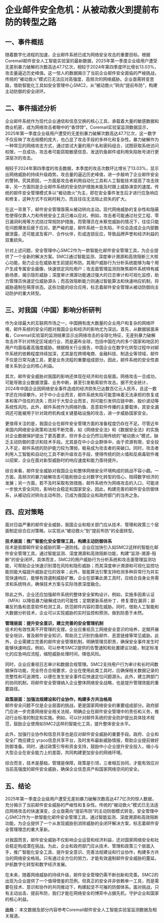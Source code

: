 # 企业邮件安全危机：从被动救火到提前布防的转型之路

## 一、事件概括

  随着数字化进程的加速，企业邮件系统已成为网络安全攻击的重要目标。根据Coremail邮件安全人工智能实验室的最新数据，2025年第一季度企业级用户遭受无差别暴力破解的次数高达47.7亿次，相较于2024年第四季度环比增长13.03%，攻击量逼近历史峰值。这一惊人的数据揭示了当前企业邮件安全面临的严峻挑战，传统的“被动救火”模式已无法应对高强度、高频次的网络威胁。企业亟需转变思路，借助智能化工具如安全管理中心SMC2，从“被动救火”转向“提前布防”，构建主动防御的安全闭环。

## 二、事件描述分析

  企业邮件系统作为现代企业通信和信息交换的核心工具，承载着大量的敏感数据和商业机密，成为网络攻击者眼中的“香饽饽”。Coremail实验室监测数据显示，2025年第一季度企业级用户遭受的无差别暴力破解次数高达47.7亿次，这一数字不仅反映了攻击规模的庞大，也凸显了攻击手段的多样化和复杂性。暴力破解作为一种常见的网络攻击方式，通过尝试大量的用户名和密码组合，试图获取系统访问权限，一旦成功，攻击者可能窃取敏感信息、发送钓鱼邮件或利用失陷账号进行更深层次的攻击。

  相较于2024年第四季度的攻击数据，本季度的攻击次数环比增长了13.03%，显示出网络威胁的持续升级趋势。攻击量的逼近历史峰值，进一步敲响了企业邮件安全的警钟。究其原因，一方面是攻击者利用自动化工具和人工智能技术提高了攻击效率，另一方面则是企业邮件系统的安全防护措施未能及时跟上威胁演变的速度。传统的邮件安全管理模式多以“被动救火”为主，即在安全事件发生后才进行应急响应和修复，这种方式不仅耗时耗力，而且往往无法阻止损失的扩大。

  在这一背景下，邮件安全管理亟需从被动转向主动。现代网络威胁的复杂性和隐蔽性使得仅靠人力和传统安全工具已难以应对。例如，攻击者可能通过社交工程、零日漏洞利用等方式绕过常规防护措施，而管理员在未察觉威胁的情况下，往往只能在问题爆发后疲于应对。更严峻的是，邮件系统一旦失陷，不仅会造成企业内部数据泄露，还可能波及客户、合作伙伴，形成连锁反应，导致品牌声誉和经济利益的双重损失。

  针对上述问题，安全管理中心SMC2作为一款智能化邮件安全管理工具，为企业提供了一个全新的解决方案。SMC2通过智能监测、深度审计溯源和高效阻断三大核心功能，助力企业在威胁发生前提前布防。其用户威胁行为分析系统能够为每个用户生成专属安全画像，快速锁定风险用户；攻击面管理监测则聚焦邮件系统特有威胁场景，揭示隐形威胁；深度审计溯源功能通过强大的日志审计和可视化监控，助力管理员快速定位威胁源头；而高效阻断能力则通过智能算法和快速响应机制，将威胁遏制在萌芽状态。这些功能的综合应用，标志着邮件安全管理从被动防御向主动防护的重大转型。

## 三、对我国（中国）影响分析研判

  作为全球最大的互联网市场之一，中国拥有庞大数量的企业用户和复杂的网络环境，邮件系统的安全问题对我国企业和经济的影响尤为深远。首先，从数据层面来看，Coremail实验室的监测结果显示出网络攻击的全球化特征，无差别暴力破解攻击并不针对特定区域或行业，而是遍布全球，包括中国在内的多个国家和地区的用户均面临着高强度威胁。根据相关行业报告，中国企业在数字化转型过程中对邮件系统的依赖程度持续加深，尤其是在跨境电商、金融科技、制造业等领域，邮件不仅是日常沟通工具，更是业务流程的重要组成部分。因此，邮件系统的安全性直接关系到企业的核心利益。

  其次，邮件安全威胁对我国的影响还体现在经济和社会层面。网络攻击一旦成功，可能导致企业数据泄露、业务中断，甚至引发勒索软件攻击。据不完全统计，2024年中国企业因网络安全事件造成的经济损失已达数百亿元人民币，且这一数字还在持续攀升。对于中小企业而言，邮件系统失陷可能意味着无法承担的恢复成本和客户信任的流失；而对于大型企业而言，则可能引发供应链中断、股价波动等系统性风险。此外，邮件系统作为网络钓鱼、恶意软件传播的主要载体，其安全漏洞还可能被用于针对政府机构或关键基础设施的攻击，进一步威胁国家安全。

  更值得关注的是，我国企业在邮件安全管理方面的准备程度仍存在不足。尽管近年来国内网络安全政策和法规不断完善，如《网络安全法》和《数据安全法》的实施对企业数据保护提出了更高要求，但许多企业仍然沿用传统的“被动救火”模式，缺乏主动防御的意识和技术手段。尤其是在中小企业群体中，由于资源有限，安全投入不足，邮件系统的防护能力较为薄弱，极易成为攻击者的突破口。同时，攻击者利用人工智能和自动化工具不断升级攻击手段，使得传统的防火墙和反病毒软件难以招架，企业在面对新型威胁时的响应速度和能力亟待提升。

  综合来看，邮件安全威胁对我国企业和整体网络安全环境构成的挑战不容小觑。一方面，高频次的暴力破解攻击可能削弱企业对数字化转型的信心，阻碍数字经济的发展；另一方面，若不及时采取有效措施，邮件系统作为网络攻击的入口，可能进一步放大安全风险，影响社会稳定和国家安全。因此，构建完善的邮件安全防御体系，从被动应对转向主动布防，已成为我国企业和政府部门的当务之急。

## 四、应对策略

  面对日益严重的邮件安全威胁，我国企业和相关部门应从技术、管理和政策三个层面制定综合应对策略，以实现从“被动救火”到“提前布防”的全面转型。

  **技术层面：推广智能化安全管理工具，构建主动防御体系**  
  技术是抵御邮件安全威胁的第一道防线。企业应加快引入如SMC2这样的智能化邮件安全管理工具，通过智能监测、深度溯源和高效阻断功能，构建“监测-溯源-阻断”的安全闭环。具体而言，SMC2的用户威胁行为分析系统和攻击面管理监测功能，可帮助企业快速识别潜在风险和隐形威胁；而其深度审计溯源和可视化监控功能则能大幅提升威胁定位的效率；此外，智能算法引擎支持检测多种异常行为并实现快速响应，能够有效遏制威胁扩散。企业在部署此类工具时，应结合自身业务需求和系统特点，确保技术方案与实际场景深度融合。

  除此之外，企业还应加强邮件系统的整体安全架构设计。例如，实施多因素认证（MFA）以降低暴力破解成功的可能性；定期更新系统补丁，修复潜在漏洞；部署反钓鱼和恶意软件检测工具，防范邮件内容的潜在威胁。同时，借助人工智能和大数据分析技术，企业可以实现威胁的实时监控和预测，做到防患于未然。

  **管理层面：提升安全意识，建立完善的安全管理机制**  
  技术的有效性离不开管理的支撑。企业应重视员工网络安全意识的培养，定期开展安全培训，普及邮件安全知识，帮助员工识别钓鱼邮件、恶意链接等常见威胁。此外，企业需建立完善的邮件安全管理机制，明确管理员职责，确保安全事件发生时能够快速响应。例如，可以参考SMC2提供的告警通知和处置建议功能，制定标准化的应急响应流程，缩短威胁处理时间，降低风险。

  同时，企业应重视日志审计和数据合规管理。SMC2支持用户行为审计和长时间数据保存功能，完全符合合规要求，企业在使用此类工具时，应确保相关数据记录的完整性和可追溯性，以便在发生安全事件后快速定位问题源头。此外，建立跨部门的协同机制，将邮件安全管理纳入企业整体网络安全战略，也是提升管理效能的重要路径。

  **政策层面：加强法规建设和行业协作，构建多方共治格局**  
  邮件安全问题不仅是企业层面的挑战，更是国家网络安全的重要组成部分。政府部门应进一步完善网络安全相关法规，明确企业在邮件安全管理中的责任和义务，推动行业标准的制定和实施。例如，可以针对邮件系统的安全防护提出具体技术规范，鼓励企业使用如SMC2这样的智能化工具，提升整体安全水平。

  此外，加强行业协作和信息共享也是应对邮件安全威胁的重要手段。政府、企业和安全厂商应建立 угроз信息共享平台，及时发布最新威胁情报，帮助企业提前做好防御准备。同时，通过政策引导和资金支持，鼓励中小企业提升安全投入，缩小与大型企业在安全能力上的差距，共同构建更加安全的网络环境。

  综合而言，技术是基础，管理是保障，政策是引领，三者相互协同，才能有效应对当前高强度的邮件安全威胁，确保企业信息资产和国家网络空间的安全。

## 五、结论

  2025年第一季度企业级用户遭受无差别暴力破解次数高达47.7亿次的惊人数据，充分揭示了当前邮件安全威胁的严峻性和复杂性。传统的“被动救火”模式已无法适应网络攻击的快速演变，企业亟需向“提前布防”的主动防御模式转变。安全管理中心SMC2作为一款智能化邮件安全管理工具，通过智能监测、深度溯源和高效阻断功能，为企业提供了一个从发现威胁到消除威胁的全闭环解决方案，标志着邮件安全管理理念的重大革新。

  对我国而言，邮件安全威胁不仅影响企业运营和经济利益，还对国家网络安全和社会稳定构成潜在挑战。为此，企业和政府部门应从技术、管理和政策三个层面入手，推广智能化安全工具、提升安全意识、完善法规建设和行业协作，构建多方共治的网络安全格局。只有通过全方位的努力，才能有效遏制邮件安全威胁的蔓延，护航数字化转型和数字经济发展。

  在未来，随着网络威胁的持续升级，邮件安全管理仍需不断创新和完善。SMC2的出现为企业提供了一个值得借鉴的范例，但真正的安全并非依赖单一工具，而是需要在技术、意识和协作的共同推动下，构建起坚不可摧的防御体系。面对挑战，只有主动出击、提前布防，我们才能在网络安全的博弈中占据先机，守护企业和国家的核心利益。

**出处：** 本文数据及部分内容参考Coremail邮件安全人工智能实验室监测数据及相关报道。